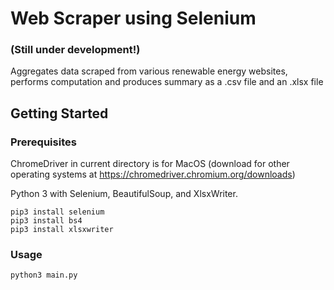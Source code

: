 # Web Scraper using Selenium
### (Still under development!)

Aggregates data scraped from various renewable energy websites, performs computation and produces summary as a .csv file and an .xlsx file 

## Getting Started

### Prerequisites

ChromeDriver in current directory is for MacOS (download for other operating systems at https://chromedriver.chromium.org/downloads)

Python 3 with Selenium, BeautifulSoup, and XlsxWriter. 

```
pip3 install selenium
pip3 install bs4
pip3 install xlsxwriter
```

### Usage

```
python3 main.py 
```
